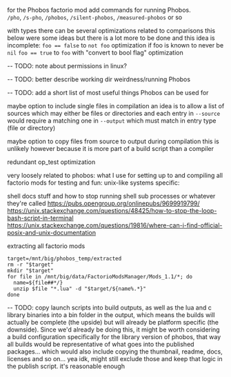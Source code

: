 
for the Phobos factorio mod add commands for running Phobos.\
`/pho`, `/s-pho`, `/phobos`, `/silent-phobos`, `/measured-phobos` or so

with types there can be several optimizations related to comparisons
this below were some ideas but there is a lot more to be done and this idea is incomplete:
`foo == false` to `not foo` optimization if foo is known to never be `nil`
`foo == true` to `foo` with "convert to bool flag" optimization

-- TODO: note about permissions in linux?

-- TODO: better describe working dir weirdness/running Phobos

-- TODO: add a short list of most useful things Phobos can be used for

maybe option to include single files in compilation
an idea is to allow a list of sources which may either be files or directories
and each entry in `--source` would require a matching one in `--output` which must match in entry type (file or directory)

maybe option to copy files from source to output during compilation
this is unlikely however because it is more part of a build script than a compiler

redundant op_test optimization


very loosely related to phobos:
what I use for setting up to and compiling all factorio mods for testing and fun:
unix-like systems specific:

shell docs stuff and how to stop running shell sub processes or whatever they're called
https://pubs.opengroup.org/onlinepubs/9699919799/
https://unix.stackexchange.com/questions/48425/how-to-stop-the-loop-bash-script-in-terminal
https://unix.stackexchange.com/questions/19816/where-can-i-find-official-posix-and-unix-documentation

extracting all factorio mods
```shell
target=/mnt/big/phobos_temp/extracted
rm -r "$target"
mkdir "$target"
for file in /mnt/big/data/FactorioModsManager/Mods_1.1/*; do
  name=${file##*/}
  unzip $file "*.lua" -d "$target/${name%.*}"
done
```

-- TODO: copy launch scripts into build outputs, as well as the lua and c library binaries into a bin folder in the output, which means the builds will actually be complete (the upside) but will already be platform specific (the downside). Since we'd already be doing this, it might be worth considering a build configuration specifically for the library version of phobos, that way all builds would be representative of what goes into the published packages... which would also include copying the thumbnail, readme, docs, licenses and so on... yea idk, might still exclude those and keep that logic in the publish script. it's reasonable enough
